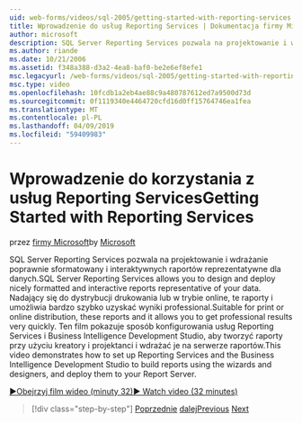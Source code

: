 ```yaml
---
uid: web-forms/videos/sql-2005/getting-started-with-reporting-services
title: Wprowadzenie do usług Reporting Services | Dokumentacja firmy Microsoft
author: microsoft
description: SQL Server Reporting Services pozwala na projektowanie i wdrażanie poprawnie sformatowany i interaktywnych raportów reprezentatywne dla danych. Odpowiednia na potrzeby drukowania lub tylko...
ms.author: riande
ms.date: 10/21/2006
ms.assetid: f348a388-d3a2-4ea8-baf0-be2e6ef8efe1
msc.legacyurl: /web-forms/videos/sql-2005/getting-started-with-reporting-services
msc.type: video
ms.openlocfilehash: 10fcdb1a2eb4ae88c9a480787612ed7a9500d73d
ms.sourcegitcommit: 0f1119340e4464720cfd16d0ff15764746ea1fea
ms.translationtype: MT
ms.contentlocale: pl-PL
ms.lasthandoff: 04/09/2019
ms.locfileid: "59409983"
---
```

# <a name="getting-started-with-reporting-services"></a><span data-ttu-id="ff87d-104">Wprowadzenie do korzystania z usług Reporting Services</span><span class="sxs-lookup"><span data-stu-id="ff87d-104">Getting Started with Reporting Services</span></span>

<span data-ttu-id="ff87d-105">przez [firmy Microsoft](https://github.com/microsoft)</span><span class="sxs-lookup"><span data-stu-id="ff87d-105">by [Microsoft](https://github.com/microsoft)</span></span>

<span data-ttu-id="ff87d-106">SQL Server Reporting Services pozwala na projektowanie i wdrażanie poprawnie sformatowany i interaktywnych raportów reprezentatywne dla danych.</span><span class="sxs-lookup"><span data-stu-id="ff87d-106">SQL Server Reporting Services allows you to design and deploy nicely formatted and interactive reports representative of your data.</span></span> <span data-ttu-id="ff87d-107">Nadający się do dystrybucji drukowania lub w trybie online, te raporty i umożliwia bardzo szybko uzyskać wyniki professional.</span><span class="sxs-lookup"><span data-stu-id="ff87d-107">Suitable for print or online distribution, these reports and it allows you to get professional results very quickly.</span></span> <span data-ttu-id="ff87d-108">Ten film pokazuje sposób konfigurowania usług Reporting Services i Business Intelligence Development Studio, aby tworzyć raporty przy użyciu kreatory i projektanci i wdrażać je na serwerze raportów.</span><span class="sxs-lookup"><span data-stu-id="ff87d-108">This video demonstrates how to set up Reporting Services and the Business Intelligence Development Studio to build reports using the wizards and designers, and deploy them to your Report Server.</span></span>

[<span data-ttu-id="ff87d-109">&#9654;Obejrzyj film wideo (minuty 32)</span><span class="sxs-lookup"><span data-stu-id="ff87d-109">&#9654; Watch video (32 minutes)</span></span>](https://channel9.msdn.com/Blogs/ASP-NET-Site-Videos/getting-started-with-reporting-services)

> [!div class="step-by-step"]
> <span data-ttu-id="ff87d-110">[Poprzednie](using-sql-server-management-studio.md)
> [dalej](building-and-customizing-reports-in-business-intelligence-development-studio.md)</span><span class="sxs-lookup"><span data-stu-id="ff87d-110">[Previous](using-sql-server-management-studio.md)
[Next](building-and-customizing-reports-in-business-intelligence-development-studio.md)</span></span>
